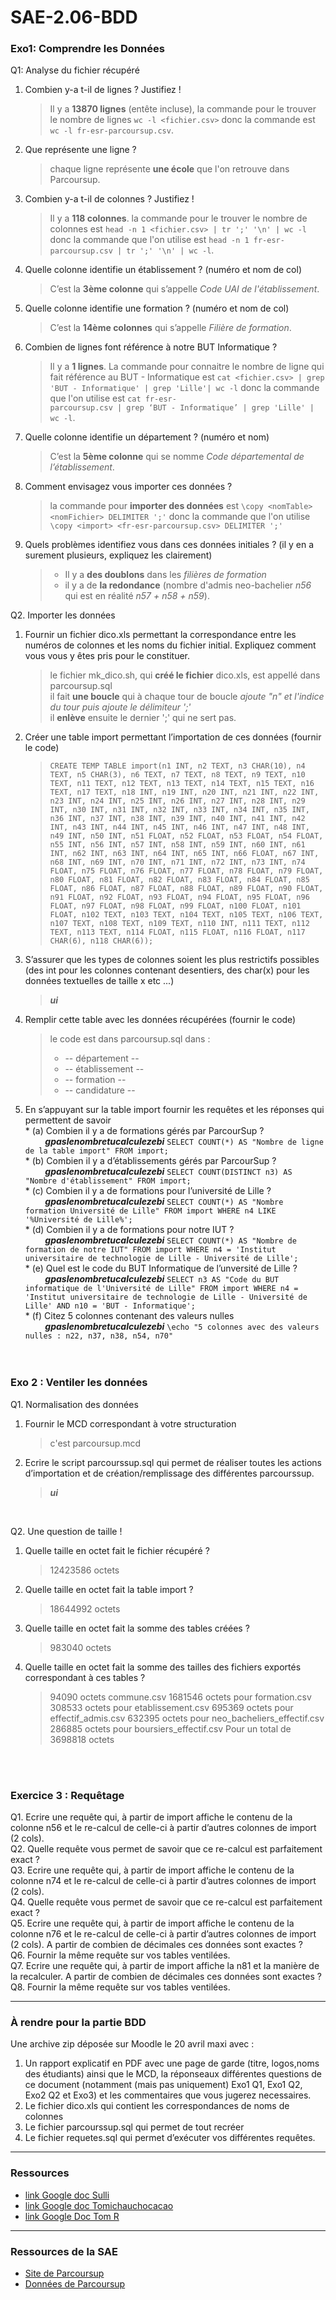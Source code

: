 # SAE-2.06-BDD

### Exo1: Comprendre les Données  
Q1: Analyse du fichier récupéré  
  1. Combien y-a t-il de lignes ? Justifiez !  
     > Il y a **13870 lignes** (entête incluse), la commande pour le trouver le nombre de lignes `wc -l <fichier.csv>` donc la commande est `wc -l fr-esr-parcoursup.csv`.  
     
  2. Que représente une ligne ?  
     > chaque ligne représente **une école** que l'on retrouve dans Parcoursup.  
     
  3. Combien y-a t-il de colonnes ? Justifiez !  
     > Il y a **118 colonnes**. la commande pour le trouver le nombre de colonnes est `head -n 1 <fichier.csv> | tr ';' '\n' | wc -l` donc la commande que l'on utilise est `head -n 1 fr-esr-parcoursup.csv | tr ';' '\n' | wc -l`.  
     
  4. Quelle colonne identifie un établissement ? (numéro et nom de col)  
     > C’est la **3ème colonne** qui s’appelle _Code UAI de l'établissement_.  
     
  5. Quelle colonne identifie une formation ? (numéro et nom de col)  
      > C’est la **14ème colonnes** qui s’appelle _Filière de formation_.  

  6. Combien de lignes font référence à notre BUT Informatique ?
      > Il y a **1 lignes**. La commande pour connaitre le nombre de ligne qui fait référence au BUT - Informatique est `cat <fichier.csv> | grep 'BUT - Informatique' | grep 'Lille'| wc -l` donc la commande que l'on utilise est `cat fr-esr-                    parcoursup.csv | grep ‘BUT - Informatique’ | grep 'Lille' | wc -l`.  
      
  7. Quelle colonne identifie un département ? (numéro et nom)  
      > C’est la **5ème colonne** qui se nomme _Code départemental de l’établissement_.    

  8. Comment envisagez vous importer ces données ?
      > la commande pour **importer des données** est `\copy <nomTable> <nomFichier> DELIMITER ';'` donc la commande que l'on utilise `\copy <import> <fr-esr-parcoursup.csv> DELIMITER ';'`
      
  10. Quels problèmes identifiez vous dans ces données initiales ? (il y en a surement plusieurs, expliquez les clairement)
      > * Il y a **des doublons** dans les _filières de formation_
      > * il y a de **la redondance** (nombre d'admis neo-bachelier _n56_ qui est en réalité _n57 + n58 + n59_).
&nbsp;

Q2. Importer les données  
  1. Fournir un fichier dico.xls permettant la correspondance entre les numéros de colonnes et les noms du fichier initial. Expliquez comment vous vous y êtes pris pour le constituer.
     > le fichier mk_dico.sh, qui **créé le fichier** dico.xls, est appellé dans parcoursup.sql  
     > il fait **une boucle** qui à chaque tour de boucle _ajoute "n" et l'indice du tour puis ajoute le délimiteur ';'_  
     > il **enlève** ensuite le dernier ';' qui ne sert pas.
     
  3. Créer une table import permettant l’importation de ces données (fournir le code)
     > `CREATE TEMP TABLE import(n1 INT, n2 TEXT, n3 CHAR(10), n4 TEXT, n5 CHAR(3), n6 TEXT, n7 TEXT, n8 TEXT, n9 TEXT, n10 TEXT, n11 TEXT, n12 TEXT, n13 TEXT, n14 TEXT, n15 TEXT, n16 TEXT, n17 TEXT, n18 INT, n19 INT, n20 INT, n21 INT, n22 INT, n23 INT, n24 INT, n25 INT, n26 INT, n27 INT, n28 INT, n29 INT, n30 INT, n31 INT, n32 INT, n33 INT, n34 INT, n35 INT, n36 INT, n37 INT, n38 INT, n39 INT, n40 INT, n41 INT, n42 INT, n43 INT, n44 INT, n45 INT, n46 INT, n47 INT, n48 INT, n49 INT, n50 INT, n51 FLOAT, n52 FLOAT, n53 FLOAT, n54 FLOAT, n55 INT, n56 INT, n57 INT, n58 INT, n59 INT, n60 INT, n61 INT, n62 INT, n63 INT, n64 INT, n65 INT, n66 FLOAT, n67 INT, n68 INT, n69 INT, n70 INT, n71 INT, n72 INT, n73 INT, n74 FLOAT, n75 FLOAT, n76 FLOAT, n77 FLOAT, n78 FLOAT, n79 FLOAT, n80 FLOAT, n81 FLOAT, n82 FLOAT, n83 FLOAT, n84 FLOAT, n85 FLOAT, n86 FLOAT, n87 FLOAT, n88 FLOAT, n89 FLOAT, n90 FLOAT, n91 FLOAT, n92 FLOAT, n93 FLOAT, n94 FLOAT, n95 FLOAT, n96 FLOAT, n97 FLOAT, n98 FLOAT, n99 FLOAT, n100 FLOAT, n101 FLOAT, n102 TEXT, n103 TEXT, n104 TEXT, n105 TEXT, n106 TEXT, n107 TEXT, n108 TEXT, n109 TEXT, n110 INT, n111 TEXT, n112 TEXT, n113 TEXT, n114 FLOAT, n115 FLOAT, n116 FLOAT, n117 CHAR(6), n118 CHAR(6));`
     
  5. S’assurer que les types de colonnes soient les plus restrictifs possibles (des int pour les colonnes contenant desentiers, des char(x) pour les données textuelles de taille x etc ...)
     > **_ui_**
      
  7. Remplir cette table avec les données récupérées (fournir le code)
     > le code est dans parcoursup.sql dans :
     > * -- département --
     > * -- établissement --
     > * -- formation --
     > * -- candidature --
       
  9. En s’appuyant sur la table import fournir les requêtes et les réponses qui permettent de savoir  
    * (a) Combien il y a de formations gérés par ParcourSup ?  
       &nbsp; &nbsp; &nbsp; &nbsp; **_gpaslenombretucalculezebi_** `SELECT COUNT(*) AS "Nombre de ligne de la table import" FROM import;`  
    * (b) Combien il y a d’établissements gérés par ParcourSup ?  
       &nbsp; &nbsp; &nbsp; &nbsp; **_gpaslenombretucalculezebi_** `SELECT COUNT(DISTINCT n3) AS "Nombre d'établissement" FROM import;`  
    * (c) Combien il y a de formations pour l’université de Lille ?  
       &nbsp; &nbsp; &nbsp; &nbsp; **_gpaslenombretucalculezebi_** `SELECT COUNT(*) AS "Nombre formation Université de Lille" FROM import WHERE n4 LIKE '%Université de Lille%';`  
    * (d) Combien il y a de formations pour notre IUT ?  
       &nbsp; &nbsp; &nbsp; &nbsp; **_gpaslenombretucalculezebi_** `SELECT COUNT(*) AS "Nombre de formation de notre IUT" FROM import WHERE n4 = 'Institut universitaire de technologie de Lille - Université de Lille';`  
    * (e) Quel est le code du BUT Informatique de l’unversité de Lille ?  
       &nbsp; &nbsp; &nbsp; &nbsp; **_gpaslenombretucalculezebi_** `SELECT n3 AS "Code du BUT informatique de l'Université de Lille" FROM import WHERE n4 = 'Institut universitaire de technologie de Lille - Université de Lille' AND n10 = 'BUT - Informatique';`  
    * (f) Citez 5 colonnes contenant des valeurs nulles  
       &nbsp; &nbsp; &nbsp; &nbsp; **_gpaslenombretucalculezebi_** `\echo "5 colonnes avec des valeurs nulles : n22, n37, n38, n54, n70"`  
&nbsp;  
&nbsp;

### Exo 2 : Ventiler les données
Q1. Normalisation des données  
  1. Fournir le MCD correspondant à votre structuration  
     > c'est parcoursup.mcd  
     
  3. Ecrire le script parcourssup.sql qui permet de réaliser toutes les actions d’importation et de création/remplissage des différentes parcourssup.  
     > **_ui_**  
     
&nbsp;  

Q2. Une question de taille !  
  1. Quelle taille en octet fait le fichier récupéré ?  
     > 12423586 octets  
     
  3. Quelle taille en octet fait la table import ?  
     > 18644992 octets  
     
  5. Quelle taille en octet fait la somme des tables créées ?  
     > 983040 octets  
  7. Quelle taille en octet fait la somme des tailles des fichiers exportés correspondant à ces tables ?
     > 94090 octets commune.csv
       1681546 octets pour formation.csv
       308533 octets pour etablissement.csv
       695369 octets pour effectif_admis.csv
       632395 octets pour neo_bacheliers_effectif.csv
       286885 octets pour boursiers_effectif.csv
       Pour un total de 3698818 octets

&nbsp;  
&nbsp;  

### Exercice 3 : Requêtage
Q1. Ecrire une requête qui, à partir de import affiche le contenu de la colonne n56 et le re-calcul de celle-ci à partir d’autres colonnes de import (2 cols).  
Q2. Quelle requête vous permet de savoir que ce re-calcul est parfaitement exact ?  
Q3. Ecrire une requête qui, à partir de import affiche le contenu de la colonne n74 et le re-calcul de celle-ci à partir d’autres colonnes de import (2 cols).  
Q4. Quelle requête vous permet de savoir que ce re-calcul est parfaitement exact ?  
Q5. Ecrire une requête qui, à partir de import affiche le contenu de la colonne n76 et le re-calcul de celle-ci à partir d’autres colonnes de import (2 cols). A partir de combien de décimales ces données sont exactes ?  
Q6. Fournir la même requête sur vos tables ventilées.  
Q7. Ecrire une requête qui, à partir de import affiche la n81 et la manière de la recalculer. A partir de combien de décimales ces données sont exactes ?  
Q8. Fournir la même requête sur vos tables ventilées.  

---

### À rendre pour la partie BDD
Une archive zip déposée sur Moodle le 20 avril maxi avec :
1. Un rapport explicatif en PDF avec une page de garde (titre, logos,noms des étudiants) ainsi que le MCD, la réponseaux différentes questions de ce document (notamment (mais pas uniquement)
   Exo1 Q1, Exo1 Q2, Exo2 Q2 et Exo3) et les commentaires que vous jugerez necessaires.
3. Le fichier dico.xls qui contient les correspondances de noms de colonnes
4. Le fichier parcourssup.sql qui permet de tout recréer
5. Le fichier requetes.sql qui permet d’exécuter vos différentes requêtes.

---

### Ressources
* [link Google doc Sulli](https://docs.google.com/document/d/1VKuihwp69jx5l_nW6f0fuWjKfM6VWBlpy2XFYw0yvks/edit?hl=fr)
* [link Google doc Tomichauchocacao](https://docs.google.com/document/d/1CrlNWBCd3kbn-bDUzHO9uyTkWGhqtViBFkW06OsSnIQ/edit)
* [link Google Doc Tom R](https://docs.google.com/document/d/10zkqb5_JJX0VkCTB7wfoeanwxqDuwzun3aCV1rDVtqk/edit?usp=sharing)


---

### Ressources de la SAE
* [Site de Parcoursup](https://data.enseignementsup-recherche.gouv.fr/pages/parcoursupdata/?disjunctive.fili)
* [Données de Parcoursup](https://data.enseignementsup-recherche.gouv.fr/explore/dataset/fr-esr-parcoursup/export/?timezone=Europe%2FBerlin&sort=tri)

